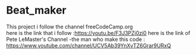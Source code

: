# Beat_maker


This project i follow the channel freeCodeCamp.org<br>
here is the link that i follow :https://youtu.be/F3J3PZj0zi0
here is the link of  Pete LeMaster's Channel -the man who make this code : https://www.youtube.com/channel/UCV5Ab39YnXvTZ6Grar9URxQ
